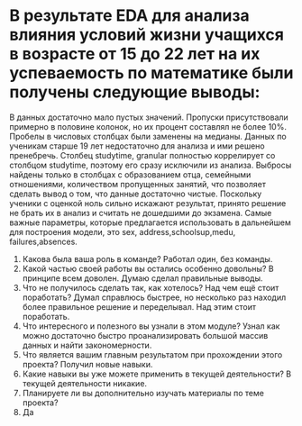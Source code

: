 # В результате EDA для анализа влияния условий жизни учащихся в возрасте от 15 до 22 лет на их успеваемость по математике были получены следующие выводы:

В данных достаточно мало пустых значений. Пропуски присутствовали примерно в половине колонок, но их процент составлял не более 10%. 
Пробелы в числовых столбцах были заменены на медианы.
Данных по ученикам старше 19 лет недостаточно для анализа и ими решено пренебречь. 
Столбец studytime, granular полностью коррелирует со столбцом studytime, поэтому его сразу исключили из анализа.
Выбросы найдены только в столбцах с образованием отца, семейными отношениями, количеством пропущенных занятий, что позволяет сделать вывод о том, что данные достаточно чистые.
Поскольку ученики с оценкой ноль сильно искажают результат, принято решение не брать их в анализ и считать не дошедшими до экзамена. 
Самые важные параметры, которые предлагается использовать в дальнейшем для построения модели, это sex, address,schoolsup,medu, failures,absences.

1. Какова была ваша роль в команде?
Работал один, без команды.
2. Какой частью своей работы вы остались особенно довольны?
В принципе всем доволен. Думаю сделал правильные выводы.
3. Что не получилось сделать так, как хотелось? Над чем ещё стоит поработать?
Думал справлюсь быстрее, но несколько раз находил более правильное решение и переделывал. Над этим стоит поработать. 
4. Что интересного и полезного вы узнали в этом модуле?
Узнал как можно достаточно быстро проанализировать большой массив данных и найти закономерности. 
5. Что является вашим главным результатом при прохождении этого проекта?
Получил новые навыки. 
6. Какие навыки вы уже можете применить в текущей деятельности?
В текущей деятельности никакие.
7. Планируете ли вы дополнительно изучать материалы по теме проекта?
8. Да
